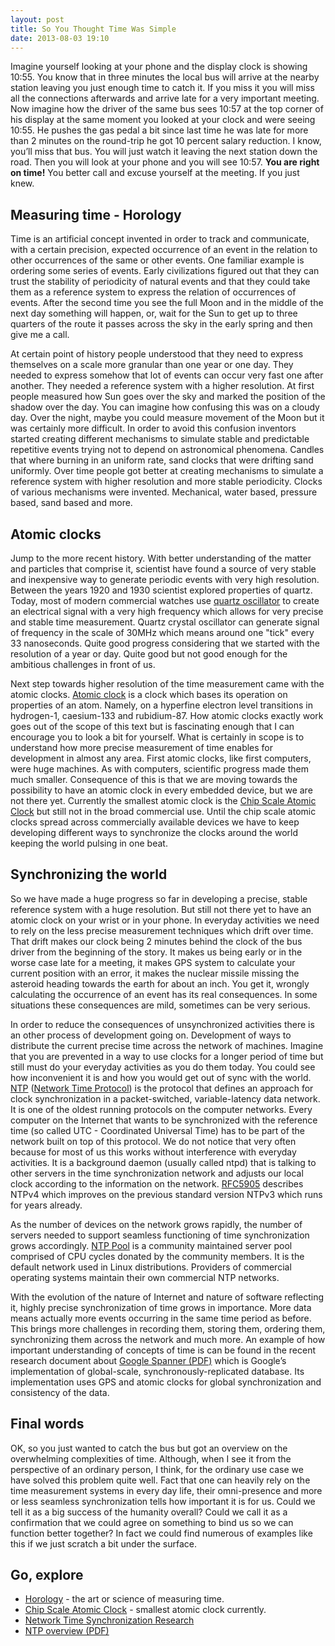 ```yaml
---
layout: post
title: So You Thought Time Was Simple
date: 2013-08-03 19:10
---
```


Imagine yourself looking at your phone and the display clock is showing 10:55\. You know that in three minutes the local bus will arrive at the nearby station leaving you just enough time to catch it. If you miss it you will miss all the connections afterwards and arrive late for a very important meeting. Now imagine how the driver of the same bus sees 10:57 at the top corner of his display at the same moment you looked at your clock and were seeing 10:55\. He pushes the gas pedal a bit since last time he was late for more than 2 minutes on the round-trip he got 10 percent salary reduction. I know, you’ll miss that bus. You will just watch it leaving the next station down the road. Then you will look at your phone and you will see 10:57\. **You are right on time!** You better call and excuse yourself at the meeting. If you just knew.

## Measuring time - Horology

Time is an artificial concept invented in order to track and communicate, with a certain precision, expected occurrence of an event in the relation to other occurrences of the same or other events. One familiar example is ordering some series of events. Early civilizations figured out that they can trust the stability of periodicity of natural events and that they could take them as a reference system to express the relation of occurrences of events. After the second time you see the full Moon and in the middle of the next day something will happen, or, wait for the Sun to get up to three quarters of the route it passes across the sky in the early spring and then give me a call.

At certain point of history people understood that they need to express themselves on a scale more granular than one year or one day. They needed to express somehow that lot of events can occur very fast one after another. They needed a reference system with a higher resolution. At first people measured how Sun goes over the sky and marked the position of the shadow over the day. You can imagine how confusing this was on a cloudy day. Over the night, maybe you could measure movement of the Moon but it was certainly more difficult. In order to avoid this confusion inventors started creating different mechanisms to simulate stable and predictable repetitive events trying not to depend on astronomical phenomena. Candles that where burning in an uniform rate, sand clocks that were drifting sand uniformly. Over time people got better at creating mechanisms to simulate a reference system with higher resolution and more stable periodicity. Clocks of various mechanisms were invented. Mechanical, water based, pressure based, sand based and more.

## Atomic clocks

Jump to the more recent history. With better understanding of the matter and particles that comprise it, scientist have found a source of very stable and inexpensive way to generate periodic events with very high resolution. Between the years 1920 and 1930 scientist explored properties of quartz. Today, most of modern commercial watches use [quartz oscillator](https://en.wikipedia.org/wiki/Crystal_oscillator) to create an electrical signal with a very high frequency which allows for very precise and stable time measurement. Quartz crystal oscillator can generate signal of frequency in the scale of 30MHz which means around one "tick" every 33 nanoseconds. Quite good progress considering that we started with the resolution of a year or day. Quite good but not good enough for the ambitious challenges in front of us.

Next step towards higher resolution of the time measurement came with the atomic clocks. [Atomic clock](https://en.wikipedia.org/wiki/Atomic_clock) is a clock which bases its operation on properties of an atom. Namely, on a hyperfine electron level transitions in hydrogen-1, caesium-133 and rubidium-87\. How atomic clocks exactly work goes out of the scope of this text but is fascinating enough that I can encourage you to look a bit for yourself. What is certainly in scope is to understand how more precise measurement of time enables for development in almost any area. First atomic clocks, like first computers, were huge machines. As with computers, scientific progress made them much smaller. Consequence of this is that we are moving towards the possibility to have an atomic clock in every embedded device, but we are not there yet. Currently the smallest atomic clock is the [Chip Scale Atomic Clock](http://www.symmetricom.com/products/frequency-references/chip-scale-atomic-clock-csac/) but still not in the broad commercial use. Until the chip scale atomic clocks spread across commercially available devices we have to keep developing different ways to synchronize the clocks around the world keeping the world pulsing in one beat.

## Synchronizing the world

So we have made a huge progress so far in developing a precise, stable reference system with a huge resolution. But still not there yet to have an atomic clock on your wrist or in your phone. In everyday activities we need to rely on the less precise measurement techniques which drift over time. That drift makes our clock being 2 minutes behind the clock of the bus driver from the beginning of the story. It makes us being early or in the worse case late for a meeting, it makes GPS system to calculate your current position with an error, it makes the nuclear missile missing the asteroid heading towards the earth for about an inch. You get it, wrongly calculating the occurrence of an event has its real consequences. In some situations these consequences are mild, sometimes can be very serious.

In order to reduce the consequences of unsynchronized activities there is an other process of development going on. Development of ways to distribute the current precise time across the network of machines. Imagine that you are prevented in a way to use clocks for a longer period of time but still must do your everyday activities as you do them today. You could see how inconvenient it is and how you would get out of sync with the world. [NTP](www.ntp.org) ([Network Time Protocol](https://en.wikipedia.org/wiki/Network_Time_Protocol)) is the protocol that defines an approach for clock synchronization in a packet-switched, variable-latency data network. It is one of the oldest running protocols on the computer networks. Every computer on the Internet that wants to be synchronized with the reference time (so called UTC - Coordinated Universal Time) has to be part of the network built on top of this protocol. We do not notice that very often because for most of us this works without interference with everyday activities. It is a background daemon (usually called ntpd) that is talking to other servers in the time synchronization network and adjusts our local clock according to the information on the network. [RFC5905](https://tools.ietf.org/html/rfc5905) describes NTPv4 which improves on the previous standard version NTPv3 which runs for years already.

As the number of devices on the network grows rapidly, the number of servers needed to support seamless functioning of time synchronization grows accordingly. [NTP Pool](http://www.pool.ntp.org/en/) is a community maintained server pool comprised of CPU cycles donated by the community members. It is the default network used in Linux distributions. Providers of commercial operating systems maintain their own commercial NTP networks.

With the evolution of the nature of Internet and nature of software reflecting it, highly precise synchronization of time grows in importance. More data means actually more events occurring in the same time period as before. This brings more challenges in recording them, storing them, ordering them, synchronizing them across the network and much more. An example of how important understanding of concepts of time is can be found in the recent research document about [Google Spanner (PDF)](https://static.googleusercontent.com/external_content/untrusted_dlcp/research.google.com/es//archive/spanner-osdi2012.pdf) which is Google’s implementation of global-scale, synchronously-replicated database. Its implementation uses GPS and atomic clocks for global synchronization and consistency of the data.

## Final words

OK, so you just wanted to catch the bus but got an overview on the overwhelming complexities of time. Although, when I see it from the perspective of an ordinary person, I think, for the ordinary use case we have solved this problem quite well. Fact that one can heavily rely on the time measurement systems in every day life, their omni-presence and more or less seamless synchronization tells how important it is for us. Could we tell it as a big success of the humanity overall? Could we call it as a confirmation that we could agree on something to bind us so we can function better together? In fact we could find numerous of examples like this if we just scratch a bit under the surface.

## Go, explore

*   [Horology](https://en.wikipedia.org/wiki/Horology) - the art or science of measuring time.
*   [Chip Scale Atomic Clock](http://www.symmetricom.com/products/frequency-references/chip-scale-atomic-clock-csac/) - smallest atomic clock currently.
*   [Network Time Synchronization Research](http://www.eecis.udel.edu/~mills/ntp.html)
*   [NTP overview (PDF)](http://www.eecis.udel.edu/~mills/database/brief/overview/overview.pdf)
